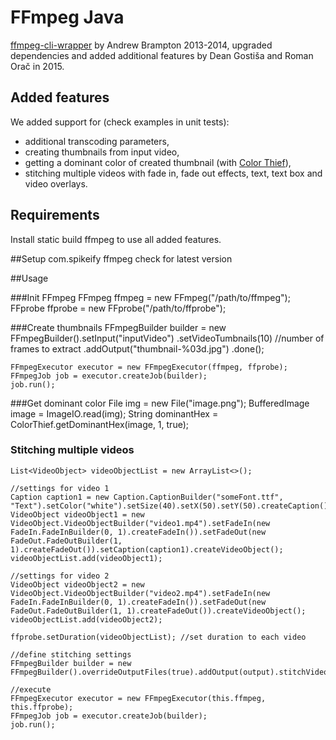 # FFmpeg Java
[ffmpeg-cli-wrapper](https://github.com/bramp/ffmpeg-cli-wrapper) by Andrew Brampton 2013-2014, upgraded dependencies and added additional features by Dean Gostiša and Roman Orač in 2015.

## Added features
We added support for (check examples in unit tests):

 - additional transcoding parameters,
 - creating thumbnails from input video,
 - getting a dominant color of created thumbnail (with [Color Thief](https://github.com/SvenWoltmann/color-thief-java)),
 - stitching multiple videos with fade in, fade out effects, text, text box and video overlays. 

## Requirements 
Install static build ffmpeg to use all added features.

##Setup
    <dependency>
        <groupId>com.spikeify</groupId>
        <artifactId>ffmpeg</artifactId>
        <version>check for latest version</version>
    </dependency>

##Usage

###Init FFmpeg
    FFmpeg ffmpeg = new FFmpeg("/path/to/ffmpeg");
	FFprobe ffprobe = new FFprobe("/path/to/ffprobe");

###Create thumbnails 
    FFmpegBuilder builder = new FFmpegBuilder().setInput("inputVideo")
                    .setVideoTumbnails(10) //number of frames to extract
                    .addOutput("thumbnail-%03d.jpg")
                    .done();

    FFmpegExecutor executor = new FFmpegExecutor(ffmpeg, ffprobe);
    FFmpegJob job = executor.createJob(builder);
    job.run();

###Get dominant color
    File img = new File("image.png");
    BufferedImage image = ImageIO.read(img);
    String dominantHex = ColorThief.getDominantHex(image, 1, true);
    
### Stitching multiple videos
    List<VideoObject> videoObjectList = new ArrayList<>();
    
    //settings for video 1
    Caption caption1 = new Caption.CaptionBuilder("someFont.ttf", "Text").setColor("white").setSize(40).setX(50).setY(50).createCaption();
    VideoObject videoObject1 = new VideoObject.VideoObjectBuilder("video1.mp4").setFadeIn(new FadeIn.FadeInBuilder(0, 1).createFadeIn()).setFadeOut(new FadeOut.FadeOutBuilder(1, 1).createFadeOut()).setCaption(caption1).createVideoObject();
    videoObjectList.add(videoObject1);

    //settings for video 2
    VideoObject videoObject2 = new VideoObject.VideoObjectBuilder("video2.mp4").setFadeIn(new FadeIn.FadeInBuilder(0, 1).createFadeIn()).setFadeOut(new FadeOut.FadeOutBuilder(1, 1).createFadeOut()).createVideoObject();
    videoObjectList.add(videoObject2);

    ffprobe.setDuration(videoObjectList); //set duration to each video

    //define stitching settings
    FFmpegBuilder builder = new FFmpegBuilder().overrideOutputFiles(true).addOutput(output).stitchVideos(videoObjectList).done();

    //execute
    FFmpegExecutor executor = new FFmpegExecutor(this.ffmpeg, this.ffprobe);
    FFmpegJob job = executor.createJob(builder);
    job.run();


